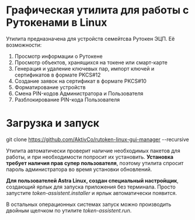 # Графическая утилита для работы с Рутокенами в Linux
Утилита предназначена для устройств семейтсва Рутокен ЭЦП. 
Её возможности:
1. Просмотр информации о Рутокене
2. Просмотр объектов, хранящихся на токене или смарт-карте
3. Генерация и удаление ключевых пар, импорт ключей и сертификатов в формате PKCS#12
4. Создание заявок на сертификат в формате PKCS#10
5. Форматирование устройств
6. Смена PIN-кодов Администратора и Пользователя
7. Разблокирование PIN-кода Пользователя

# Загрузка и запуск
git clone https://github.com/AktivCo/rutoken-linux-gui-manager --recursive

Утилита автоматически проверит наличие необходимых пакетов для работы, и при необходимости попросит их установить. **Установка требует наличия прав супер пользователя**, поэтому утилита спросит пароль администратора во время установки обновлений.

**Для пользователей Astra Linux, создан специальный настройщик**, создающий ярлык для запуска приложения без терминала. Просто запустите *token-assistent.installer* и ярлык автоматически появится. 

В остальных операционных системах запуск можно производить двойным щелчком по утилите *token-assistent.run*.
